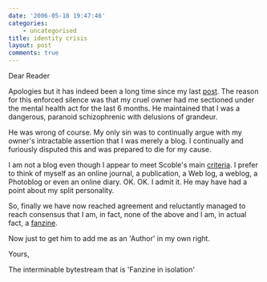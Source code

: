 ```yaml
---
date: '2006-05-18 19:47:46'
categories:
    - uncategorised
title: identity crisis
layout: post
comments: true
---
```


Dear Reader

Apologies but it has indeed been a long time since my last
[post](http://www.nbrightside.com/blog/2005/11/12/another-change-of-scene/).
The reason for this enforced silence was that my cruel owner had me
sectioned under the mental health act for the last 6 months. He
maintained that I was a dangerous, paranoid schizophrenic with delusions
of grandeur.

He was wrong of course. My only sin was to continually argue with my
owner's intractable assertion that I was merely a blog. I continually
and furiously disputed this and was prepared to die for my cause.

I am not a blog even though I appear to meet Scoble's main
[criteria](http://scobleizer.wordpress.com/2006/05/17/a-blog-is-not-a-blog-unless/).
I prefer to think of myself as an online journal, a publication, a Web
log, a weblog, a Photoblog or even an online diary. OK. OK. I admit it.
He may have had a point about my split personality.

So, finally we have now reached agreement and reluctantly managed to
reach consensus that I am, in fact, none of the above and I am, in
actual fact, a
[fanzine](http://oracledoug.com/serendipity/index.php?/archives/795-The-Journalism-of-Assertion.html).

Now just to get him to add me as an 'Author' in my own right.

Yours,

The interminable bytestream that is 'Fanzine in isolation'

